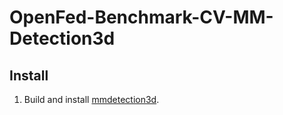 # OpenFed-Benchmark-CV-MM-Detection3d

## Install

1. Build and install [mmdetection3d](https://github.com/open-mmlab/mmdetection3d).